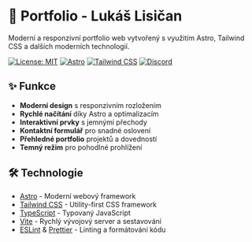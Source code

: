 # 🚀 Portfolio - Lukáš Lisičan

Moderní a responzivní portfolio web vytvořený s využitím Astro, Tailwind CSS a dalších moderních technologií.

[![License: MIT](https://img.shields.io/badge/License-MIT-blue.svg)](https://opensource.org/licenses/MIT)
[![Astro](https://img.shields.io/badge/Made_with-Astro-FF5D01?style=flat&logo=astro&logoColor=white)](https://astro.build/)
[![Tailwind CSS](https://img.shields.io/badge/Tailwind_CSS-38B2AC?style=flat&logo=tailwind-css&logoColor=white)](https://tailwindcss.com/)
[![Discord](https://img.shields.io/badge/Discord-7289DA?style=flat&logo=discord&logoColor=white)](https://discord.gg/astro)

## ✨ Funkce

- **Moderní design** s responzivním rozložením
- **Rychlé načítání** díky Astro a optimalizacím
- **Interaktivní prvky** s jemnými přechody
- **Kontaktní formulář** pro snadné oslovení
- **Přehledné portfolio** projektů a dovedností
- **Temný režim** pro pohodlné prohlížení

## 🛠️ Technologie

- [Astro](https://astro.build/) - Moderní webový framework
- [Tailwind CSS](https://tailwindcss.com/) - Utility-first CSS framework
- [TypeScript](https://www.typescriptlang.org/) - Typovaný JavaScript
- [Vite](https://vitejs.dev/) - Rychlý vývojový server a sestavování
- [ESLint](https://eslint.org/) & [Prettier](https://prettier.io/) - Linting a formátování kódu

